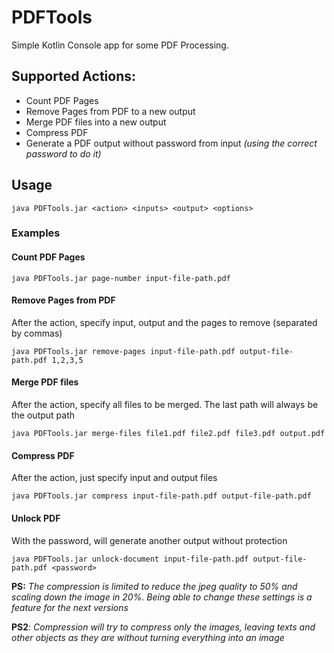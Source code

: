# PDFTools

Simple Kotlin Console app for some PDF Processing.

## Supported Actions:

- Count PDF Pages
- Remove Pages from PDF to a new output
- Merge PDF files into a new output
- Compress PDF
- Generate a PDF output without password from input *(using the correct password to do it)*

## Usage

```
java PDFTools.jar <action> <inputs> <output> <options>
```

### Examples

#### Count PDF Pages

```
java PDFTools.jar page-number input-file-path.pdf
```

#### Remove Pages from PDF

After the action, specify input, output and the pages to remove (separated by commas)

```
java PDFTools.jar remove-pages input-file-path.pdf output-file-path.pdf 1,2,3,5
```

#### Merge PDF files

After the action, specify all files to be merged. The last path will always be the output path

```
java PDFTools.jar merge-files file1.pdf file2.pdf file3.pdf output.pdf
```

#### Compress PDF

After the action, just specify input and output files

```
java PDFTools.jar compress input-file-path.pdf output-file-path.pdf
```

#### Unlock PDF

With the password, will generate another output without protection

```
java PDFTools.jar unlock-document input-file-path.pdf output-file-path.pdf <password>
```

**PS:** *The compression is limited to reduce the jpeg quality to 50% and scaling
down the image in 20%. Being able to change these settings is a feature for the next versions*

**PS2**: *Compression will try to compress only the images, leaving texts and other objects
as they are without turning everything into an image*


